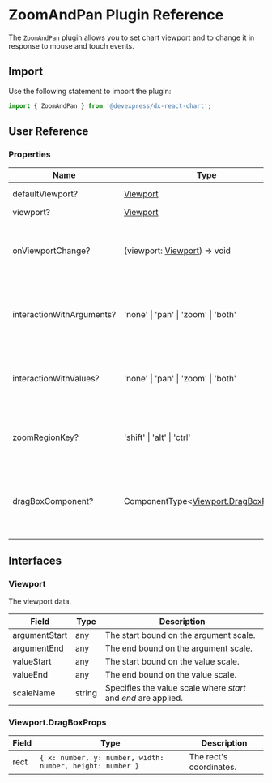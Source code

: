 # ZoomAndPan Plugin Reference

The `ZoomAndPan` plugin allows you to set chart viewport and to change it in response to mouse and touch events.

## Import

Use the following statement to import the plugin:

```js
import { ZoomAndPan } from '@devexpress/dx-react-chart';
```

## User Reference

### Properties

Name | Type | Default | Description
-----|------|---------|------------
defaultViewport? | [Viewport](#viewport) | A default viewport.
viewport? | [Viewport](#viewport) | A viewport.
onViewportChange? | (viewport: [Viewport](#viewport)) => void | A function that is executed when the viewport changes.
interactionWithArguments? | 'none' \| 'pan' \| 'zoom' \| 'both' | A type of interaction available for the argument scale.
interactionWithValues? | 'none' \| 'pan' \| 'zoom' \| 'both' | A type of interaction available for the value scale.
zoomRegionKey? | 'shift' \| 'alt' \| 'ctrl' | A key the enables zoom region mode.
dragBoxComponent? | ComponentType&lt;[Viewport.DragBoxProps](#viewportdragboxprops)&gt; | A component that renders zoom region rect.

## Interfaces

### Viewport

The viewport data.

Field | Type | Description
------|------|------------
argumentStart | any | The start bound on the argument scale.
argumentEnd | any | The end bound on the argument scale.
valueStart | any | The start bound on the value scale.
valueEnd | any | The end bound on the value scale.
scaleName | string | Specifies the value scale where *start* and *end* are applied.

### Viewport.DragBoxProps

Field | Type | Description
------|------|------------
rect | `{ x: number, y: number, width: number, height: number }` | The rect's coordinates.
